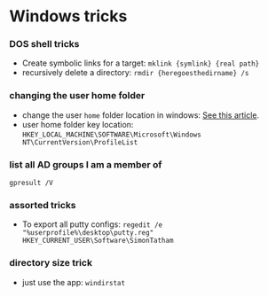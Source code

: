 Windows tricks
==============

### DOS shell tricks

* Create symbolic links for a target: `mklink {symlink} {real path}`
* recursively delete a directory: `rmdir {heregoesthedirname} /s`

### changing the user home folder

* change the user `home` folder location in windows: [See this article][1].
* user home folder key location: `HKEY_LOCAL_MACHINE\SOFTWARE\Microsoft\Windows NT\CurrentVersion\ProfileList`

### list all AD groups I am a member of

```dos
gpresult /V
```

### assorted tricks

* To export all putty configs: `regedit /e "%userprofile%\desktop\putty.reg" HKEY_CURRENT_USER\Software\SimonTatham`

[1]: <http://www.sevenforums.com/tutorials/87555-user-profile-change-default-location.html>

### directory size trick

* just use the app: `windirstat`
